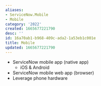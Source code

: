 ```yaml
---
aliases:
- ServiceNow.Mobile
- Mobile
category: '2022'
created: 1665677221790
desc: ''
id: 16a70ab1-b968-409c-ada2-1a53eb1c001e
title: Mobile
updated: 1665677221790
---
```

   
   
- ServiceNow mobile app (native app)   
	- iOS & Android   
- ServiceNow mobile web app (browser)   
- Leverage phone hardware